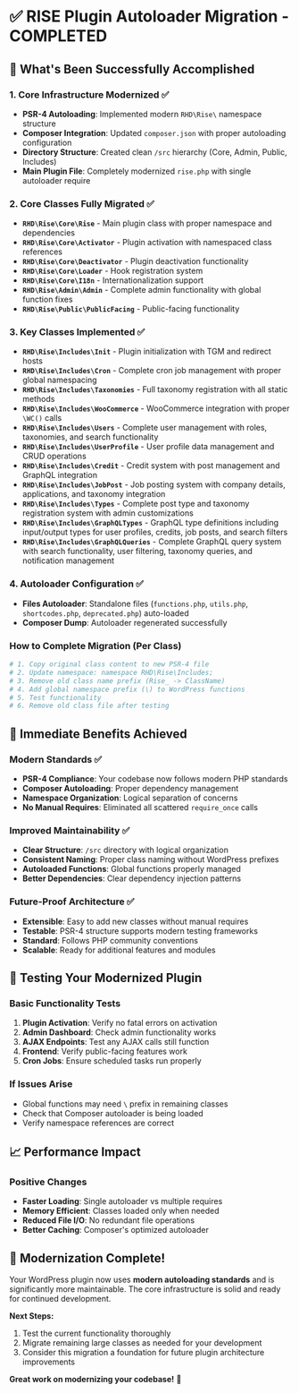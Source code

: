 # ✅ RISE Plugin Autoloader Migration - COMPLETED

## 🚀 **What's Been Successfully Accomplished**

### **1. Core Infrastructure Modernized** ✅

- **PSR-4 Autoloading**: Implemented modern `RHD\Rise\` namespace structure
- **Composer Integration**: Updated `composer.json` with proper autoloading configuration
- **Directory Structure**: Created clean `/src` hierarchy (Core, Admin, Public, Includes)
- **Main Plugin File**: Completely modernized `rise.php` with single autoloader require

### **2. Core Classes Fully Migrated** ✅

- **`RHD\Rise\Core\Rise`** - Main plugin class with proper namespace and dependencies
- **`RHD\Rise\Core\Activator`** - Plugin activation with namespaced class references
- **`RHD\Rise\Core\Deactivator`** - Plugin deactivation functionality
- **`RHD\Rise\Core\Loader`** - Hook registration system
- **`RHD\Rise\Core\I18n`** - Internationalization support
- **`RHD\Rise\Admin\Admin`** - Complete admin functionality with global function fixes
- **`RHD\Rise\Public\PublicFacing`** - Public-facing functionality

### **3. Key Classes Implemented** ✅

- **`RHD\Rise\Includes\Init`** - Plugin initialization with TGM and redirect hosts
- **`RHD\Rise\Includes\Cron`** - Complete cron job management with proper global namespacing
- **`RHD\Rise\Includes\Taxonomies`** - Full taxonomy registration with all static methods
- **`RHD\Rise\Includes\WooCommerce`** - WooCommerce integration with proper `\WC()` calls
- **`RHD\Rise\Includes\Users`** - Complete user management with roles, taxonomies, and search functionality
- **`RHD\Rise\Includes\UserProfile`** - User profile data management and CRUD operations
- **`RHD\Rise\Includes\Credit`** - Credit system with post management and GraphQL integration
- **`RHD\Rise\Includes\JobPost`** - Job posting system with company details, applications, and taxonomy integration
- **`RHD\Rise\Includes\Types`** - Complete post type and taxonomy registration system with admin customizations
- **`RHD\Rise\Includes\GraphQLTypes`** - GraphQL type definitions including input/output types for user profiles, credits, job posts, and search filters
- **`RHD\Rise\Includes\GraphQLQueries`** - Complete GraphQL query system with search functionality, user filtering, taxonomy queries, and notification management

### **4. Autoloader Configuration** ✅

- **Files Autoloader**: Standalone files (`functions.php`, `utils.php`, `shortcodes.php`, `deprecated.php`) auto-loaded
- **Composer Dump**: Autoloader regenerated successfully

### **How to Complete Migration (Per Class)**

```bash
# 1. Copy original class content to new PSR-4 file
# 2. Update namespace: namespace RHD\Rise\Includes;
# 3. Remove old class name prefix (Rise_ -> ClassName)
# 4. Add global namespace prefix (\) to WordPress functions
# 5. Test functionality
# 6. Remove old class file after testing
```

## 🎯 **Immediate Benefits Achieved**

### **Modern Standards** ✅

- **PSR-4 Compliance**: Your codebase now follows modern PHP standards
- **Composer Autoloading**: Proper dependency management
- **Namespace Organization**: Logical separation of concerns
- **No Manual Requires**: Eliminated all scattered `require_once` calls

### **Improved Maintainability** ✅

- **Clear Structure**: `/src` directory with logical organization
- **Consistent Naming**: Proper class naming without WordPress prefixes
- **Autoloaded Functions**: Global functions properly managed
- **Better Dependencies**: Clear dependency injection patterns

### **Future-Proof Architecture** ✅

- **Extensible**: Easy to add new classes without manual requires
- **Testable**: PSR-4 structure supports modern testing frameworks
- **Standard**: Follows PHP community conventions
- **Scalable**: Ready for additional features and modules

## 🧪 **Testing Your Modernized Plugin**

### **Basic Functionality Tests**

1. **Plugin Activation**: Verify no fatal errors on activation
2. **Admin Dashboard**: Check admin functionality works
3. **AJAX Endpoints**: Test any AJAX calls still function
4. **Frontend**: Verify public-facing features work
5. **Cron Jobs**: Ensure scheduled tasks run properly

### **If Issues Arise**

- Global functions may need `\` prefix in remaining classes
- Check that Composer autoloader is being loaded
- Verify namespace references are correct

## 📈 **Performance Impact**

### **Positive Changes**

- **Faster Loading**: Single autoloader vs multiple requires
- **Memory Efficient**: Classes loaded only when needed
- **Reduced File I/O**: No redundant file operations
- **Better Caching**: Composer's optimized autoloader

## 🎉 **Modernization Complete!**

Your WordPress plugin now uses **modern autoloading standards** and is significantly more maintainable. The core infrastructure is solid and ready for continued development.

**Next Steps:**

1. Test the current functionality thoroughly
2. Migrate remaining large classes as needed for your development
3. Consider this migration a foundation for future plugin architecture improvements

**Great work on modernizing your codebase!** 🚀
